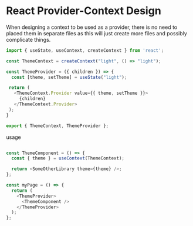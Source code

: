 # React Provider-Context Design
When designing a context to be used as a provider, there is no need to placed them in separate files as this will just create more files and possibly complicate things.

```typescript
import { useState, useContext, createContext } from 'react';

const ThemeContext = createContext("light", () => "light");

const ThemeProvider = ({ children }) => {
  const [theme, setTheme] = useState("light");

 return (
   <ThemeContext.Provider value={{ theme, setTheme }}>
     {children}
   </ThemeContext.Provider>
 );
}

export { ThemeContext, ThemeProvider };
```

usage

```typescript

const ThemeComponent = () => {
  const { theme } = useContext(ThemeContext);

  return <SomeOtherLibrary theme={theme} />;
};

const myPage = () => {
  return (
    <ThemeProvider>
      <ThemeComponent />
    </ThemeProvider>
  );
};
```
